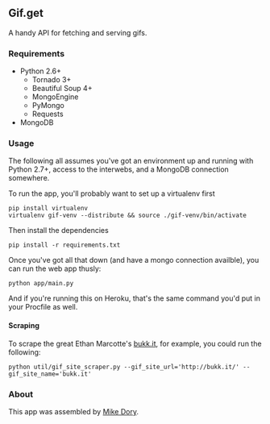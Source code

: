 Gif.get
-------

A handy API for fetching and serving gifs.


### Requirements

- Python 2.6+
    - Tornado 3+
    - Beautiful Soup 4+
    - MongoEngine
    - PyMongo
    - Requests
- MongoDB


### Usage

The following all assumes you've got an environment up and running with Python 2.7+, access to the interwebs, and a MongoDB connection somewhere.

To run the app, you'll probably want to set up a virtualenv first

    pip install virtualenv
    virtualenv gif-venv --distribute && source ./gif-venv/bin/activate

Then install the dependencies

    pip install -r requirements.txt

Once you've got all that down (and have a mongo connection availble), you can run the web app thusly:

    python app/main.py

And if you're running this on Heroku, that's the same command you'd put in your Procfile as well.


#### Scraping

To scrape the great Ethan Marcotte's [bukk.it](http://bukk.it), for example, you could run the following:

    python util/gif_site_scraper.py --gif_site_url='http://bukk.it/' --gif_site_name='bukk.it'


### About

This app was assembled by [Mike Dory](https://github.com/mikedory).